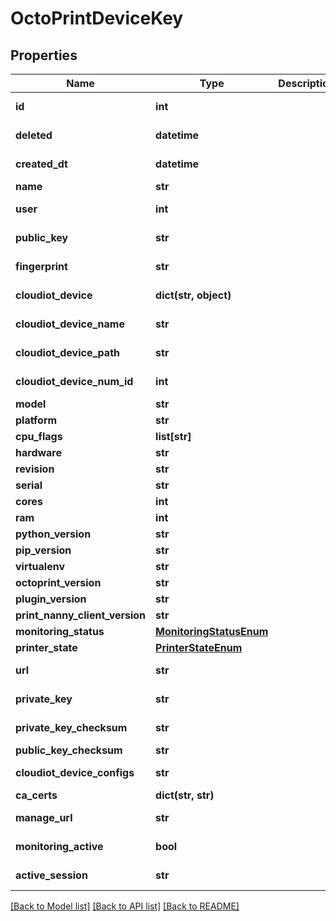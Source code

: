 # OctoPrintDeviceKey


## Properties
Name | Type | Description | Notes
------------ | ------------- | ------------- | -------------
**id** | **int** |  | [optional] [readonly] 
**deleted** | **datetime** |  | [optional] [readonly] 
**created_dt** | **datetime** |  | [optional] [readonly] 
**name** | **str** |  | 
**user** | **int** |  | [optional] [readonly] 
**public_key** | **str** |  | [optional] [readonly] 
**fingerprint** | **str** |  | [optional] [readonly] 
**cloudiot_device** | **dict(str, object)** |  | [optional] [readonly] 
**cloudiot_device_name** | **str** |  | [optional] [readonly] 
**cloudiot_device_path** | **str** |  | [optional] [readonly] 
**cloudiot_device_num_id** | **int** |  | [optional] [readonly] 
**model** | **str** |  | 
**platform** | **str** |  | 
**cpu_flags** | **list[str]** |  | [optional] 
**hardware** | **str** |  | [optional] 
**revision** | **str** |  | [optional] 
**serial** | **str** |  | 
**cores** | **int** |  | 
**ram** | **int** |  | 
**python_version** | **str** |  | 
**pip_version** | **str** |  | 
**virtualenv** | **str** |  | [optional] 
**octoprint_version** | **str** |  | 
**plugin_version** | **str** |  | 
**print_nanny_client_version** | **str** |  | 
**monitoring_status** | [**MonitoringStatusEnum**](MonitoringStatusEnum.md) |  | [optional] 
**printer_state** | [**PrinterStateEnum**](PrinterStateEnum.md) |  | [optional] 
**url** | **str** |  | [optional] [readonly] 
**private_key** | **str** |  | [optional] [readonly] 
**private_key_checksum** | **str** |  | [optional] [readonly] 
**public_key_checksum** | **str** |  | 
**cloudiot_device_configs** | **str** |  | [optional] [readonly] 
**ca_certs** | **dict(str, str)** |  | 
**manage_url** | **str** |  | [optional] [readonly] 
**monitoring_active** | **bool** |  | [optional] [readonly] 
**active_session** | **str** |  | [optional] [readonly] 

[[Back to Model list]](../README.md#documentation-for-models) [[Back to API list]](../README.md#documentation-for-api-endpoints) [[Back to README]](../README.md)


